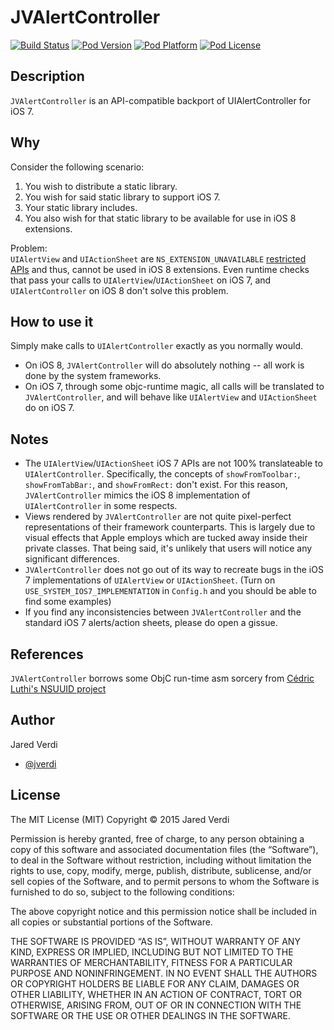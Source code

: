 JVAlertController
=======================
[![Build Status](https://travis-ci.org/jverdi/JVAlertController.svg?branch=master)](https://travis-ci.org/jverdi/JVAlertController)
[![Pod Version](http://img.shields.io/cocoapods/v/JVAlertController.svg)](http://cocoadocs.org/docsets/JVAlertController/)
[![Pod Platform](http://img.shields.io/cocoapods/p/JVAlertController.svg)](http://cocoadocs.org/docsets/JVAlertController/)
[![Pod License](http://img.shields.io/cocoapods/l/JVAlertController.svg)](http://jaredverdi.mit-license.org)

Description
-----------

`JVAlertController` is an API-compatible backport of UIAlertController for iOS 7. 

Why
---

Consider the following scenario:  
1. You wish to distribute a static library.  
2. You wish for said static library to support iOS 7.  
3. Your static library includes.  
4. You also wish for that static library to be available for use in iOS 8 extensions.  

Problem:  
`UIAlertView` and `UIActionSheet` are `NS_EXTENSION_UNAVAILABLE` [restricted APIs](https://gist.github.com/jverdi/b7c0dc4e2d8d8e58cc4a) and thus, cannot be used in iOS 8 extensions. Even runtime checks that pass your calls to `UIAlertView`/`UIActionSheet` on iOS 7, and `UIAlertController` on iOS 8 don't solve this problem.

How to use it
-------------

Simply make calls to `UIAlertController` exactly as you normally would.  
- On iOS 8, `JVAlertController` will do absolutely nothing -- all work is done by the system frameworks.  
- On iOS 7, through some objc-runtime magic, all calls will be translated to `JVAlertController`, and will behave like `UIAlertView` and `UIActionSheet` do on iOS 7.  

Notes
-----
- The `UIAlertView`/`UIActionSheet` iOS 7 APIs are not 100% translateable to `UIAlertController`. Specifically, the concepts of `showFromToolbar:`, `showFromTabBar:`, and `showFromRect:` don't exist. For this reason, `JVAlertController` mimics the iOS 8 implementation of `UIAlertController` in some respects.
- Views rendered by `JVAlertController` are not quite pixel-perfect representations of their framework counterparts. This is largely due to visual effects that Apple employs which are tucked away inside their private classes. That being said, it's unlikely that users will notice any significant differences.
- `JVAlertController` does not go out of its way to recreate bugs in the iOS 7 implementations of `UIAlertView` or `UIActionSheet`. (Turn on `USE_SYSTEM_IOS7_IMPLEMENTATION` in `Config.h` and you should be able to find some examples)
- If you find any inconsistencies between `JVAlertController` and the standard iOS 7 alerts/action sheets, please do open a gissue.

References
----------
`JVAlertController` borrows some ObjC run-time asm sorcery from [Cédric Luthi's NSUUID project](https://github.com/0xced/NSUUID)

Author
------
Jared Verdi
- [@jverdi](http://www.twitter.com/jverdi)

License
-------
The MIT License (MIT)
Copyright © 2015 Jared Verdi

Permission is hereby granted, free of charge, to any person obtaining a copy of this software and associated documentation files (the “Software”), to deal in the Software without restriction, including without limitation the rights to use, copy, modify, merge, publish, distribute, sublicense, and/or sell copies of the Software, and to permit persons to whom the Software is furnished to do so, subject to the following conditions:

The above copyright notice and this permission notice shall be included in all copies or substantial portions of the Software.

THE SOFTWARE IS PROVIDED “AS IS”, WITHOUT WARRANTY OF ANY KIND, EXPRESS OR IMPLIED, INCLUDING BUT NOT LIMITED TO THE WARRANTIES OF MERCHANTABILITY, FITNESS FOR A PARTICULAR PURPOSE AND NONINFRINGEMENT. IN NO EVENT SHALL THE AUTHORS OR COPYRIGHT HOLDERS BE LIABLE FOR ANY CLAIM, DAMAGES OR OTHER LIABILITY, WHETHER IN AN ACTION OF CONTRACT, TORT OR OTHERWISE, ARISING FROM, OUT OF OR IN CONNECTION WITH THE SOFTWARE OR THE USE OR OTHER DEALINGS IN THE SOFTWARE.

